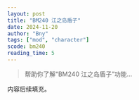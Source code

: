 ```yaml
---
layout: post
title: "BM240 江之岛盾子"
date: 2024-11-20
author: "Bny"
tags: ["mod", "character"]
scode: bm240
reading_time: 5
---
```


> 帮助你了解“BM240 江之岛盾子”功能...

内容后续填充。
